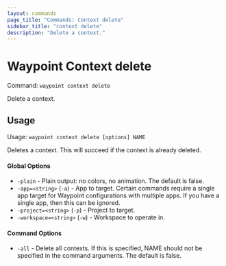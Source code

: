 ```yaml
---
layout: commands
page_title: "Commands: Context delete"
sidebar_title: "context delete"
description: "Delete a context."
---
```


# Waypoint Context delete

Command: `waypoint context delete`

Delete a context.


## Usage

Usage: `waypoint context delete [options] NAME`


  Deletes a context. This will succeed if the context is already deleted.

#### Global Options

- `-plain` - Plain output: no colors, no animation. The default is false.
- `-app=<string>` (`-a`) - App to target. Certain commands require a single app target for Waypoint configurations with multiple apps. If you have a single app, then this can be ignored.
- `-project=<string>` (`-p`) - Project to target.
- `-workspace=<string>` (`-w`) - Workspace to operate in.

#### Command Options

- `-all` - Delete all contexts. If this is specified, NAME should not be specified in the command arguments. The default is false.

